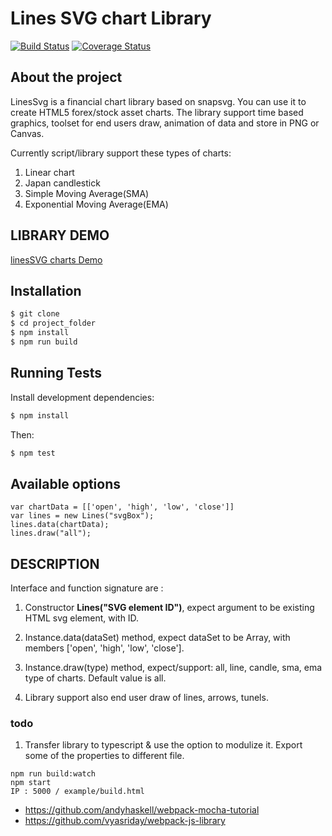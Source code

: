 # Lines SVG chart Library

[![Build Status](https://travis-ci.org/bbvox/lines-svg.svg?branch=master)](https://travis-ci.org/bbvox/lines-svg)
[![Coverage Status](https://coveralls.io/repos/github/bbvox/lines-svg/badge.svg?branch=master)](https://coveralls.io/github/bbvox/lines-svg?branch=master)

## About the project

LinesSvg is a financial chart library based on snapsvg. You can use it to create HTML5 forex/stock asset charts. The library support time based graphics, toolset for end users draw, animation of data and store in PNG or Canvas.

Currently script/library support these types of charts:
 1. Linear chart
 2. Japan candlestick
 3. Simple Moving Average(SMA)
 4. Exponential Moving Average(EMA)

## LIBRARY DEMO

[linesSVG charts Demo](https://bbvox.github.io/lines-svg/example/demo.html)

## Installation

```bash
$ git clone
$ cd project_folder
$ npm install
$ npm run build
```

## Running Tests

Install development dependencies:

```bash
$ npm install
```

Then:

```bash
$ npm test
```

## Available options

```
var chartData = [['open', 'high', 'low', 'close']]
var lines = new Lines("svgBox");
lines.data(chartData);
lines.draw("all");
```

## DESCRIPTION

Interface and function signature are : 
1. Constructor <b>Lines("SVG element ID")</b>, expect argument to be existing HTML svg element, with ID.
2. Instance.data(dataSet) method, expect dataSet to be Array, with members ['open', 'high', 'low', 'close'].
3. Instance.draw(type) method, expect/support: all, line, candle, sma, ema type of charts. Default value is all.

4. Library support also end user draw of lines, arrows, tunels.

### todo

1. Transfer library to typescript & use the option to modulize it. Export some of the properties to different file. 
```
npm run build:watch
npm start
IP : 5000 / example/build.html
```
- https://github.com/andyhaskell/webpack-mocha-tutorial
- https://github.com/vyasriday/webpack-js-library

